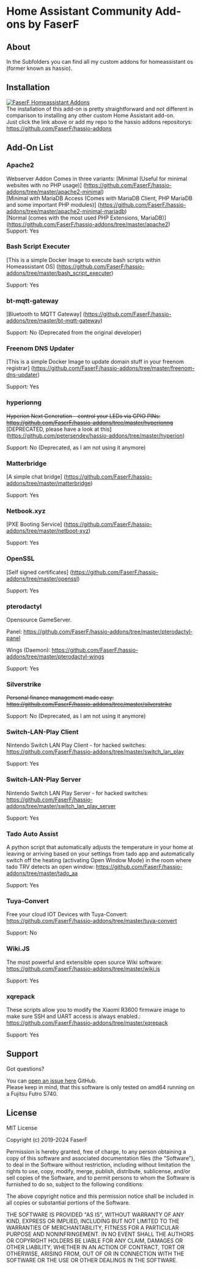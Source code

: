 # Home Assistant Community Add-ons by FaserF

## About

In the Subfolders you can find all my custom addons for homeassistant os (former known as hassio).

## Installation

[![FaserF Homeassistant Addons](https://my.home-assistant.io/badges/supervisor_add_addon_repository.svg)](https://my.home-assistant.io/redirect/supervisor_add_addon_repository/?repository_url=https%3A%2F%2Fgithub.com%2FFaserF%2Fhassio-addons)
<br />
The installation of this add-on is pretty straightforward and not different in comparison to installing any other custom Home Assistant add-on.<br />
Just click the link above or add my repo to the hassio addons repositorys: https://github.com/FaserF/hassio-addons

## Add-On List

### Apache2
Webserver Addon
Comes in three variants:
[Minimal (Useful for minimal websites with no PHP usage)] (https://github.com/FaserF/hassio-addons/tree/master/apache2-minimal)<br />
[Minimal with MariaDB Access (Comes with MariaDB Client, PHP MariaDB and some important PHP modules)] (https://github.com/FaserF/hassio-addons/tree/master/apache2-minimal-mariadb)<br />
[Normal (comes with the most used PHP Extensions, MariaDB)] (https://github.com/FaserF/hassio-addons/tree/master/apache2)<br />
Support: Yes

### Bash Script Executer
[This is a simple Docker Image to execute bash scripts within Homeassistant OS] (https://github.com/FaserF/hassio-addons/tree/master/bash_script_executer)<br />

Support: Yes

### bt-mqtt-gateway
[Bluetooth to MQTT Gateway] (https://github.com/FaserF/hassio-addons/tree/master/bt-mqtt-gateway)<br />

Support: No (Deprecated from the original developer)

### Freenom DNS Updater
[This is a simple Docker Image to update domain stuff in your freenom registrar] (https://github.com/FaserF/hassio-addons/tree/master/freenom-dns-updater)<br />

Support: Yes

### hyperionng
~~Hyperion Next Generation - control your LEDs via GPIO PINs: https://github.com/FaserF/hassio-addons/tree/master/hyperionng~~ <br />
[DEPRECATED, please have a look at this] (https://github.com/petersendev/hassio-addons/tree/master/hyperion)<br />

Support: No (Deprecated, as I am not using it anymore)

### Matterbridge
[A simple chat bridge] (https://github.com/FaserF/hassio-addons/tree/master/matterbridge)<br />

Support: Yes

### Netbook.xyz
[PXE Booting Service] (https://github.com/FaserF/hassio-addons/tree/master/netboot-xyz)<br />

Support: Yes

### OpenSSL
[Self signed certificates] (https://github.com/FaserF/hassio-addons/tree/master/openssl)<br />

Support: Yes

### pterodactyl
Opensource GameServer.

Panel: https://github.com/FaserF/hassio-addons/tree/master/pterodactyl-panel

Wings (Daemon): https://github.com/FaserF/hassio-addons/tree/master/pterodactyl-wings

Support: Yes

### Silverstrike
~~Personal finance management made easy: https://github.com/FaserF/hassio-addons/tree/master/silverstrike~~

Support: No (Deprecated, as I am not using it anymore)

### Switch-LAN-Play Client
Nintendo Switch LAN Play Client - for hacked switches: https://github.com/FaserF/hassio-addons/tree/master/switch_lan_play

Support: Yes

### Switch-LAN-Play Server
Nintendo Switch LAN Play Server - for hacked switches: https://github.com/FaserF/hassio-addons/tree/master/switch_lan_play_server

Support: Yes

### Tado Auto Assist
A python script that automatically adjusts the temperature in your home at leaving or arriving based on your settings from tado app and automatically switch off the heating (activating Open Window Mode) in the room where tado TRV detects an open window: https://github.com/FaserF/hassio-addons/tree/master/tado_aa

Support: Yes

### Tuya-Convert
Free your cloud IOT Devices with Tuya-Convert: https://github.com/FaserF/hassio-addons/tree/master/tuya-convert

Support: No

### Wiki.JS
The most powerful and extensible open source Wiki software: https://github.com/FaserF/hassio-addons/tree/master/wiki.js

Support: Yes

### xqrepack
These scripts allow you to modify the Xiaomi R3600 firmware image to make sure SSH and UART access is always enabled.: https://github.com/FaserF/hassio-addons/tree/master/xqrepack

Support: Yes

## Support

Got questions?

You can [open an issue here][issue] GitHub. <br />
Please keep in mind, that this software is only tested on amd64 running on a Fujitsu Futro S740.

## License

MIT License

Copyright (c) 2019-2024 FaserF

Permission is hereby granted, free of charge, to any person obtaining a copy
of this software and associated documentation files (the "Software"), to deal
in the Software without restriction, including without limitation the rights
to use, copy, modify, merge, publish, distribute, sublicense, and/or sell
copies of the Software, and to permit persons to whom the Software is
furnished to do so, subject to the following conditions:

The above copyright notice and this permission notice shall be included in all
copies or substantial portions of the Software.

THE SOFTWARE IS PROVIDED "AS IS", WITHOUT WARRANTY OF ANY KIND, EXPRESS OR
IMPLIED, INCLUDING BUT NOT LIMITED TO THE WARRANTIES OF MERCHANTABILITY,
FITNESS FOR A PARTICULAR PURPOSE AND NONINFRINGEMENT. IN NO EVENT SHALL THE
AUTHORS OR COPYRIGHT HOLDERS BE LIABLE FOR ANY CLAIM, DAMAGES OR OTHER
LIABILITY, WHETHER IN AN ACTION OF CONTRACT, TORT OR OTHERWISE, ARISING FROM,
OUT OF OR IN CONNECTION WITH THE SOFTWARE OR THE USE OR OTHER DEALINGS IN THE
SOFTWARE.

[FaserF]: https://github.com/FaserF/
[issue]: https://github.com/FaserF/hassio-addons/issues
